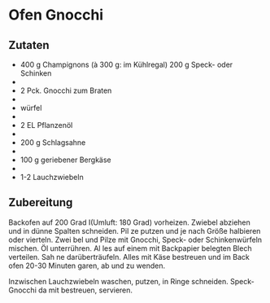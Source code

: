 # Ofen Gnocchi

## Zutaten

- 400 g Champignons (à 300 g: im Kühlregal) 200 g Speck- oder Schinken
- 
- 2 Pck. Gnocchi zum Braten
- 
- würfel
- 
- 2 EL Pflanzenöl
- 
- 200 g Schlagsahne
- 
- 100 g geriebener Bergkäse
- 
- 1-2 Lauchzwiebeln

## Zubereitung

Backofen auf 200 Grad I(Umluft: 180 Grad) vorheizen. Zwiebel abziehen und in dünne Spalten schneiden. Pil ze putzen und je nach Größe halbieren oder vierteln. Zwei bel und Pilze mit Gnocchi, Speck- oder Schinkenwürfeln mischen. Öl unterrühren. Al les auf einem mit Backpapier belegten Blech verteilen. Sah ne darüberträufeln. Alles mit Käse bestreuen und im Back ofen 20-30 Minuten garen, ab und zu wenden.

Inzwischen Lauchzwiebeln waschen, putzen, in Ringe schneiden. Speck-Gnocchi da mit bestreuen, servieren.
